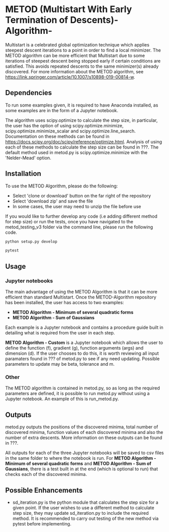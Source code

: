 # METOD (Multistart With Early Termination of Descents)-Algorithm-
Multistart is a celebrated global optimization technique which applies steepest descent iterations to a point in order to find a local minimizer. The METOD algorithm can be more efficient that Multistart due to some iterations of steepest descent being stopped early if certain conditions are satisfied. This avoids repeated descents to the same minimizer(s) already discovered. For more information about the METOD algorithm, see https://link.springer.com/article/10.1007/s10898-019-00814-w. 

## Dependencies
To run some examples given, it is required to have Anaconda installed, as some examples are in the form of a Jupyter notebook. 

The algorithm uses scipy.optimize to calculate the step size, in particular, the user has the option of using  scipy.optimize.minimize, scipy.optimize.minimize_scalar and scipy.optimize.line_search. Documentation on these methods can be found in https://docs.scipy.org/doc/scipy/reference/optimize.html. Analysis of using each of these methods to calculate the step size can be found in ???. The default method used in metod.py is scipy.optimize.minimize with the 'Nelder-Mead' option.

## Installation
To use the METOD Algorithm, please do the following:

- Select 'clone or download' button on the far right of the repository
- Select 'download zip' and save the file
- In some cases, the user may need to unzip the file before use

If you would like to further develop any code (i.e adding different method for step size) or run the tests, once you have navigated to the metod_testing_v3 folder via the command line, please run the following code.

```python
python setup.py develop
```
```python
pytest
```
## Usage
### Jupyter notebooks
The main advantage of using the METOD Algorithm is that it can be more efficient than standard Multistart. 
Once the METOD-Algorithm repository has been installed, the user has access to two examples:

- **METOD Algorithm - Minimum of several quadratic forms**
- **METOD Algorithm - Sum of Gaussians**

Each example is a Jupyter notebook and contains a procedure guide built in detailing what is required from the user in each step. 

**METOD Algorithm - Custom** is a Jupyter notebook which allows the user to define the function (f), gradient (g), function arguments (args) and dimension (d). If the user chooses to do this, it is worth reviewing all input paramaters found in ??? of metod.py to see if any need updating. Possible parameters to update may be beta, tolerance and m.

### Other
The METOD algorithm is contained in metod.py, so as long as the required parameters are defined, it is possible to run metod.py without using a Jupyter notebook. An example of this is run_metod.py.


## Outputs
metod.py outputs the positions of the discovered minima, total number of discovered minima, function values of each discovered minima and also the number of extra descents. More information on these outputs can be found in ???.

All outputs for each of the three Jupyter notebooks will be saved to csv files in the same folder to where the notebook is run. For **METOD Algorithm - Minimum of several quadratic forms** and **METOD Algorithm - Sum of Gaussians**, there is a test built in at the end (which is optional to run) that checks each of the discovered minima.

## Possible Enhancements
- sd_iteration.py is the python module that calculates the step size for a given point. If the user wishes to use a different method to calculate step size, they may update sd_iteration.py to include the required method. It is recommended to carry out testing of the new method via pytest before implementing. 

